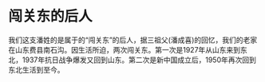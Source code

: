 # 闯关东的后人

我们这支潘姓的是属于的“闯关东”的后人，据三祖父(潘成喜)的回忆，我们的老家在山东费县南石沟。因生活所迫，两次闯关东。第一次是1927年从山东来到东北，1937年抗日战争爆发又回到山东。第二次是新中国成立后，1950年再次回到东北生活到至今。



